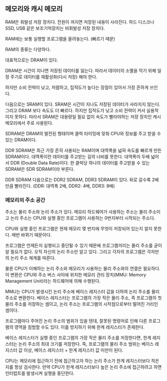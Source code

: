 ## 메모리와 캐시 메모리

RAM은 휘발성 저장 장치다. 전원이 꺼지면 저장된 내용이 사라진다.
하드 디스크나 SSD, USB 같은 보조기억장치는 비휘발성 저장 장치다.

RAM에는 보통 실행할 프로그램을 올려놓는다. (빠르기 때문)

RAM의 종류는 다양하다.

대표적으로는 DRAM이 있다.

DRAM은 시간이 지나면 저장된 데이터를 잃는다. 따라서 데이터의 소멸을 막기 위해 일정 주기로 데이터를 재활성화(다시 저장) 해야 한다.

하지만 소비 전력이 낮고, 저렴하고, 집적도가 높다는 장점이 있어서 가장 흔하게 쓰인다.

다음으로는 SRAM이 있다. SRAM은 시간이 지나도 저장된 데이터가 사라지지 않는다. 그리고 DRAM 보다 속도도 더 빠르다. 하지만 집적도가 낮고 소비 전력이 커서 실용적이지 못하다.
따라서 SRAM은 대용량일 필요 없이 속도가 빨라야하는 저장 장치인 캐시 메모리에서 주로 사용된다.

SDRAM은 DRAM의 발전된 형태이며 클럭 타이밍에 맞춰 CPU와 정보를 주고 받을 수 있는 DRAM이다.

DDR SDRAM은 최근 가장 흔히 사용되는 RAM이며 대역폭을 넓혀 속도를 빠르게 만든 SDRAM이다.
대역폭이란 데이터를 주고받는 길의 너비를 뜻한다. 대역폭이 두배 넓어서 DDR (Double Data Rate)이다. 한 클럭당 하나의 데이터를 주고받을 수 있는 SDRAM은 SDR SDRAM이라 부른다.

DDR SDRAM 다음으로는 DDR2 SDRAM, DDR3 SDRAM이 있다. 뒤로 갈수록 2배만큼 빨라진다.
(DDR: 대역폭 2배, DDR2: 4배, DDR3: 8배)

### 메모리의 주소 공간

주소는 물리 주소와 논리 주소가 있다. 메모리 하드웨어가 사용하는 주소는 물리 주소이고 논리 주소는 CPU와 실행 중인 프로그램이 사용하는 0번지부터 시작되는 주소다.

CPU와 실행 중인 프로그램은 현재 메모리 몇 번지에 무엇이 저장되어 있는지 알지 못한다. 매번 바뀌기 때문이다.

프로그램은 언제든지 실행되고 중단될 수 있기 때문에 프로그램끼리는 물리 주소를 굳이 알 필요가 없다. 오직 자신의 논리 주소만 알고 있다. 그리고 각자의 프로그램은 각자만의 논리 주소 체계를 따른다.

물론 CPU가 이해하는 논리 주소와 메모리가 사용하는 물리 주소와의 연결은 필요하다.
이 변환은 CPU와 주소 버스 사이에 위치한 메모리 관리 장치(MMU: Memory Management Unit)라는 하드웨어에 의해 수행된다.

MMU는 CPU가 발생시킨 논리 주소에 베이스 레지스터 값을 더하여 논리 주소를 물리 주소로 변환한다.
베이스 레지스터는 프로그램의 가장 작은 물리 주소, 즉 프로그램의 첫 물리 주소를 저장하는 셈이고, 논리 주소는 프로그램의 시작점으로부터 떨어진 거리인 셈이다.

프로그램마다 주어진 논리 주소의 범위가 있을 텐데, 잘못된 명령어로 인해 다른 프로그램의 영역을 침범할 수도 있다. 이를 방지하기 위해 한계 레지스터가 존재한다.

베이스 레지스터가 실행 중인 프로그램의 가장 작은 물리 주소를 저장한다면, 한계 레지스터는 논리 주소의 최대 크기를 저장한다. 즉, 프로그램의 물리 주소 범위는 베이스 레지스터 값 이상, 베이스 레지스터 + 한계 레지스터 값 미만이 된다.

CPU는 메모리에 접근하기 전에 접근하고자 하는 논리 주소가 한계 레지스터보다 작은지를 항상 검사한다. 만약 CPU가 한계 레지스터보다 높은 논리 주소에 접근하려고 하면 인터럽트를 발생시켜 실행을 중단한다.
